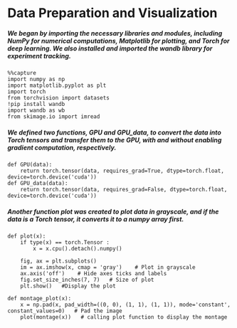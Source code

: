 # Data Preparation and Visualization
##### We began by importing the necessary libraries and modules, including NumPy for numerical computations, Matplotlib for plotting, and Torch for deep learning. We also installed and imported the wandb library for experiment tracking.

```
%%capture
import numpy as np
import matplotlib.pyplot as plt
import torch
from torchvision import datasets
!pip install wandb
import wandb as wb
from skimage.io import imread
```

##### We defined two functions, GPU and GPU_data, to convert the data into Torch tensors and transfer them to the GPU, with and without enabling gradient computation, respectively. 
```
def GPU(data):
    return torch.tensor(data, requires_grad=True, dtype=torch.float, device=torch.device('cuda'))
def GPU_data(data):
    return torch.tensor(data, requires_grad=False, dtype=torch.float, device=torch.device('cuda'))
```
##### Another function plot was created to plot data in grayscale, and if the data is a Torch tensor, it converts it to a numpy array first.
```
def plot(x):
    if type(x) == torch.Tensor :
        x = x.cpu().detach().numpy()

    fig, ax = plt.subplots()
    im = ax.imshow(x, cmap = 'gray')    # Plot in grayscale 
    ax.axis('off')    # Hide axes ticks and labels
    fig.set_size_inches(7, 7)   # Size of plot 
    plt.show()   #Display the plot
```
```
def montage_plot(x):
    x = np.pad(x, pad_width=((0, 0), (1, 1), (1, 1)), mode='constant', constant_values=0)   # Pad the image
    plot(montage(x))   # calling plot function to display the montage
```
















